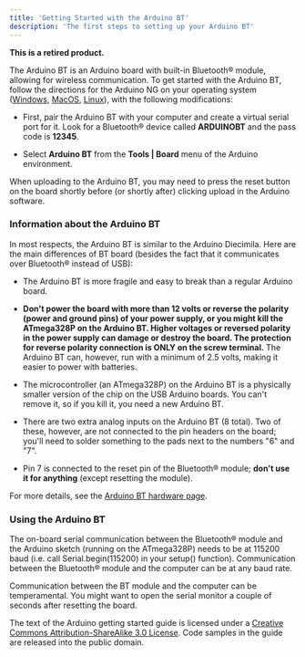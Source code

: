 ```yaml
---
title: 'Getting Started with the Arduino BT'
description: 'The first steps to setting up your Arduino BT'
---
```


**This is a retired product.**

The Arduino BT is an Arduino board with built-in Bluetooth® module, allowing for wireless communication. To get started with the Arduino BT, follow the directions for the Arduino NG on your operating system ([Windows](https://arduino.cc/en/Guide/Windows), [MacOS](https://arduino.cc/en/Guide/macOS), [Linux](https://playground.arduino.cc/Learning/Linux)), with the following modifications:

- First, pair the Arduino BT with your computer and create a virtual serial port for it. Look for a Bluetooth® device called **ARDUINOBT** and the pass code is **12345**.

- Select **Arduino BT** from the **Tools | Board** menu of the Arduino environment.

When uploading to the Arduino BT, you may need to press the reset button on the board shortly before (or shortly after) clicking upload in the Arduino software.

### Information about the Arduino BT

In most respects, the Arduino BT is similar to the Arduino Diecimila. Here are the main differences of BT board (besides the fact that it communicates over Bluetooth® instead of USB):

- The Arduino BT is more fragile and easy to break than a regular Arduino board.

- **Don't power the board with more than 12 volts or reverse the polarity (power and ground pins) of your power supply, or you might kill the ATmega328P on the Arduino BT. Higher voltages or reversed polarity in the power supply can damage or destroy the board. The protection for reverse polarity connection is ONLY on the screw terminal.** The Arduino BT can, however, run with a minimum of 2.5 volts, making it easier to power with batteries.

- The microcontroller (an ATmega328P) on the Arduino BT is a physically smaller version of the chip on the USB Arduino boards. You can't remove it, so if you kill it, you need a new Arduino BT.

- There are two extra analog inputs on the Arduino BT (8 total). Two of these, however, are not connected to the pin headers on the board; you'll need to solder something to the pads next to the numbers "6" and "7".

- Pin 7 is connected to the reset pin of the Bluetooth® module; **don't use it for anything** (except resetting the module).

For more details, see the [Arduino BT hardware page](https://arduino.cc/en/Main/ArduinoBoardBluetooth).

### Using the Arduino BT

The on-board serial communication between the Bluetooth® module and the Arduino sketch (running on the ATmega328P) needs to be at 115200 baud (i.e. call Serial.begin(115200) in your setup() function). Communication between the Bluetooth® module and the computer can be at any baud rate.

Communication between the BT module and the computer can be temperamental. You might want to open the serial monitor a couple of seconds after resetting the board.

The text of the Arduino getting started guide is licensed under a
[Creative Commons Attribution-ShareAlike 3.0 License](http://creativecommons.org/licenses/by-sa/3.0/). Code samples in the guide are released into the public domain.
